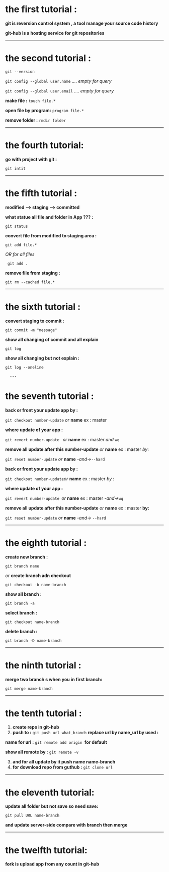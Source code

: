 # the first tutorial :

 **git is reversion control system , a tool manage your source code history**
  
  **git-hub is a hosting service for git repositories**
  
---

# the second tutorial :

 ```git --version```
 
 ``` git config --global user.name ``` .... *empty for query*
  
 ```git config --global user.email``` .... *empty for query*
  
 **make file :** ```touch file.*```
  
 **open file by program:** ```program file.*```
  
 **remove folder :** ```rmdir folder```
  
---

# the fourth tutorial:

**go with project with git :**

 ```git intit```
  
---

# the fifth tutorial :

**modified --> staging --> committed**
  
**what statue all file and folder in App ??? :**
  
```git status```
    
**convert file from modified to staging area :**
  
```git add file.*```
 
 *OR for all files*
  
``` git add .```

**remove file from staging :**

```git rm --cached file.*```
  
  ---
  
# the sixth tutorial  :

**convert staging to commit :**
  
```git commit -m "message"```

**show all changing of commit and all explain**
 
```git log```
    
**show all changing but not explain :**
   
```git log --oneline```
      
      ---
      
# the seventh tutorial :

**back or front your update app by :**
  
```git checkout number-update``` *or* **name** ex : master
    
**where update of your app :**
  
```git revert number-update ``` *or* **name** ex : master *and* `wq`
    
**remove all update after this number-update** *or* **name** ex : master *by*:
  
```git reset number-update``` *or* **name** *-and->*`--hard`
    
**back or front your update app by :**
  
``` git checkout number-update ```*or* **name** ex : master *by* :
   
**where update of your app :**
  
```git revert number-update ```*or* **name** ex : master *-and->*`wq`
     
**remove all update after this number-update** *or* **name** ex : master **by:**
  
```git reset number-update``` *or* **name** *-and->* `--hard`
    
  ---
    
# the eighth tutorial :

**create new branch :**
  
```git branch name```
    
*or* **create branch adn checkout**
    
```git checkout -b name-branch```
    
**show all branch :**

```git branch -a```
  
**select branch :**
  
```git checkout name-branch```
  
**delete branch :**
  
```git branch -D name-branch```

---

# the ninth tutorial :

**merge two branch s  when you in first branch:**

```git merge name-branch```

---

# the tenth tutorial :
  1.  **create repo in git-hub**
  2.  **push to :** ```git push url what_branch```  **replace url by name_url by used :**
  
  **name for url :** ```git remote add origin ```**for default**
  
  **show all remote by :** ```git remote -v```
  
  3. **and for all update by it push name name-branch**
  4. **for download repo from guthub :** ```git clone url```
  
  ----
  
# the eleventh tutorial:

**update all folder but not save so need save:**

  ```git pull URL name-branch```
  
**and update server-side compare with branch then merge**

---
# the twelfth tutorial:

**fork is upload app from any count in git-hub**

